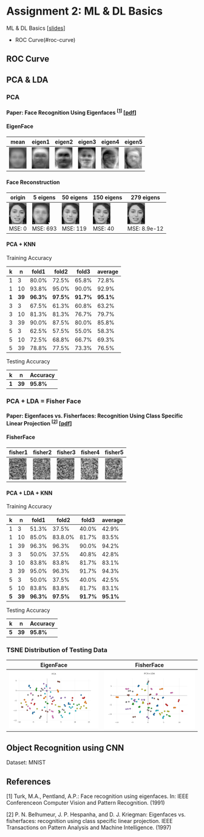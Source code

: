 # Assignment 2: ML & DL Basics
ML & DL Basics [[slides](http://media.ee.ntu.edu.tw/courses/cv/18F/hw/cv2018_hw02.pdf)]
* ROC Curve(#roc-curve)

## ROC Curve

## PCA & LDA

### PCA

#### Paper: Face Recognition Using Eigenfaces <sup>[[1](#references)]</sup> [[pdf](https://people.eecs.berkeley.edu/~johnw/cs294-97/papers/eigenface.pdf)]

#### EigenFace
mean | eigen1 | eigen2 | eigen3 | eigen4 | eigen5
--- | --- | --- | --- | --- | --- 
![mean](report/hw2-2/mean.png) | ![eigen1](report/hw2-2/eigen1.png) | ![eigen2](report/hw2-2/eigen2.png) | ![eigen3](report/hw2-2/eigen3.png) | ![eigen4](report/hw2-2/eigen4.png)| ![eigen5](report/hw2-2/eigen5.png)

#### Face Reconstruction
origin | 5 eigens | 50 eigens | 150 eigens| 279 eigens
--- | --- | --- | --- | --- 
![origin](report/hw2-2/8_6.png) <br/> MSE: 0 | ![5](report/hw2-2/8_6_5.png) <br/> MSE: 693 | ![50](report/hw2-2/8_6_50.png) <br/> MSE: 119 | ![150](report/hw2-2/8_6_150.png) <br/> MSE: 40 | ![279](report/hw2-2/8_6_279.png) <br/> MSE: 8.9e-12

#### PCA + KNN
Training Accuracy

k | n | fold1 | fold2 | fold3 | average
--- | --- | --- | --- | --- | ---
1 | 3 | 80.0% | 72.5% | 65.8% | 72.8%
1 | 10 | 93.8% | 95.0% | 90.0% | 92.9%
**1** | **39** | **96.3%** | **97.5%** | **91.7%** | **95.1%**
3 | 3 | 67.5% | 61.3% | 60.8% | 63.2%
3 | 10 | 81.3% | 81.3% | 76.7% | 79.7%
3 | 39 | 90.0% | 87.5% | 80.0% | 85.8%
5 | 3 | 62.5% | 57.5% | 55.0% | 58.3%
5 | 10 | 72.5% | 68.8% | 66.7% | 69.3%
5 | 39 | 78.8% | 77.5% | 73.3% | 76.5%

Testing Accuracy

k | n | Accuracy
--- | --- | ---
**1** | **39** | **95.8%**


### PCA + LDA = Fisher Face

#### Paper: Eigenfaces vs. Fisherfaces: Recognition Using Class Specific Linear Projection <sup>[[2](#references)]</sup> [[pdf](https://cseweb.ucsd.edu/classes/wi14/cse152-a/fisherface-pami97.pdf)]

#### FisherFace
fisher1 | fisher2 | fisher3 | fisher4 | fisher5
--- | --- | --- | --- | --- 
![fisher1](report/hw2-2/fisher1.png) | ![fisher2](report/hw2-2/fisher2.png) | ![fisher3](report/hw2-2/fisher3.png) | ![fisher4](report/hw2-2/fisher4.png)| ![fisher5](report/hw2-2/fisher5.png)


#### PCA + LDA + KNN
Training Accuracy

k | n | fold1 | fold2 | fold3 | average
--- | --- | --- | --- | --- | ---
1 | 3 | 51.3% | 37.5% | 40.0% | 42.9%
1 | 10 | 85.0% | 83.8.0% | 81.7% | 83.5%
1 | 39 | 96.3% | 96.3% | 90.0% | 94.2%
3 | 3 | 50.0% | 37.5% | 40.8% | 42.8%
3 | 10 | 83.8% | 83.8% | 81.7% | 83.1%
3 | 39 | 95.0% | 96.3% | 91.7% | 94.3%
5 | 3 | 50.0% | 37.5% | 40.0% | 42.5%
5 | 10 | 83.8% | 83.8% | 81.7% | 83.1%
**5** | **39** | **96.3%** | **97.5%** | **91.7%** | **95.1%**

Testing Accuracy

k | n | Accuracy
--- | --- | ---
**5** | **39** | **95.8%**

### TSNE Distribution of Testing Data
EigenFace | FisherFace
--- | ---
![pca_tsne](report/hw2-2/pca_tsne.png) | ![fisher_tsne](report/hw2-2/lda_tsne.png)

## Object Recognition using CNN
Dataset: MNIST


## References
[1] Turk, M.A., Pentland, A.P.: Face recognition using eigenfaces. In: IEEE Conferenceon Computer Vision and Pattern Recognition. (1991)

[2] P. N. Belhumeur, J. P. Hespanha, and D. J. Kriegman: Eigenfaces vs. fisherfaces: recognition using class specific linear projection. IEEE Transactions on Pattern Analysis and Machine Intelligence. (1997)

